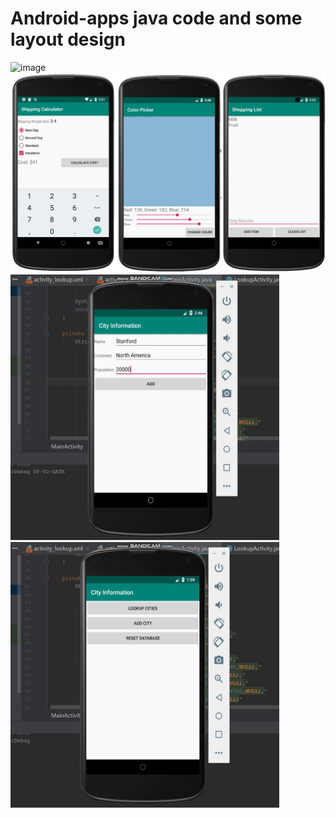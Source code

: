 # Android-apps java code and some layout design
![image](https://github.com/haoli94/Android-apps/blob/master/AITetris.gif)
![image](https://github.com/haoli94/Android-apps/blob/master/UI1.png)
<img width="430" height="425" src="https://github.com/haoli94/Android-apps/blob/master/Android%20DataBase.gif"/>
<img width="430" height="425" src="https://github.com/haoli94/Android-apps/blob/master/Android%20DataBase%20LookUp.gif"/>
